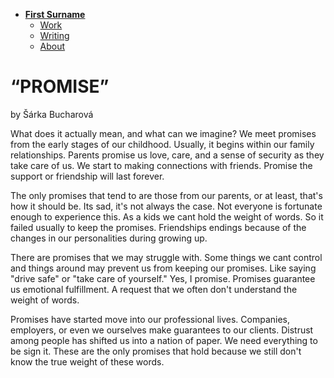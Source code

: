 - [**First Surname**](../)
    - [Work](../work/index.md)
    - [Writing](../writing/index.md)
    - [About](../about.md)

# “PROMISE”

by Šárka Bucharová

What does it actually mean, and what can we imagine? We meet promises from the early stages of our childhood. Usually, it begins within our family relationships. Parents promise us love, care, and a sense of security as they take care of us. We start to making connections with friends. Promise the support or friendship will last forever.

The only promises that tend to are those from our parents, or at least, that's how it should be. Its sad, it's not always the case. Not everyone is fortunate enough to experience this. As a kids we cant hold the weight of words. So it failed usually to keep the promises. Friendships endings because of the changes in our personalities during growing up.

There are promises that we may struggle with. Some things we cant control and things around may prevent us from keeping our promises. Like saying "drive safe" or "take care of yourself." Yes, I promise. Promises guarantee us emotional fulfillment. A request that we often don't understand the weight of words.

Promises have started move into our professional lives. Companies, employers, or even we ourselves make guarantees to our clients. Distrust among people has shifted us into a nation of paper. We need everything to be sign it. These are the only promises that hold because we still don't know the true weight of these words.

